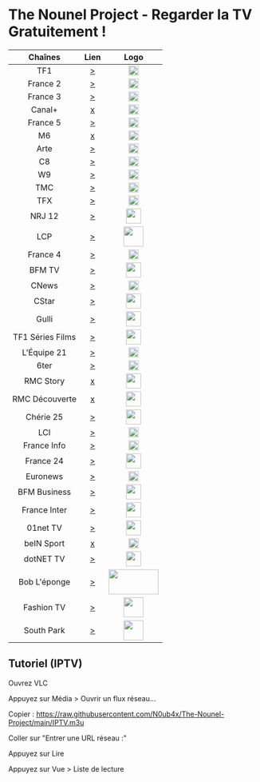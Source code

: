 # The Nounel Project - Regarder la TV Gratuitement !

| Chaînes           | Lien  | Logo  |
|:-----------------:|:-----:|:-----:|
| TF1        | [>](https://s4.tntendirect.com/tf1/live/playlist.m3u8?wmsAuthSign=c2VydmVyX3RpbWU9My8yMy8yMDIyIDY6NDY6MDYgUE0maGFzaF92YWx1ZT1KR2F5ZTlsQlhxeVZCT2pnNXg1aEpRPT0mdmFsaWRtaW51dGVzPTMw) | <img height="20" src="https://i.imgur.com/e7683oF.png"/> |
| France 2   | [>](https://rplayer.surge.sh/?url=https://simulcast.ftven.fr/ZXhwPTE2NDgwNjE4NjB+YWNsPSUyZip+aG1hYz02YzkwNjI1NzlmMTU1ZDE4MWEzM2MzYWNhYjcwNjdlYzA0YzhlNWI5ODYxYTM3NmVmODg1YmJiZmNmNmU1NmUw/simulcast/France_2/hls_fr2/France_2-avc1_2600000=10004.m3u8) | <img height="20" src="https://i.imgur.com/23MFY0U.png"/> |
| France 3   | [>](https://rplayer.surge.sh/?url=https://simulcast.ftven.fr/ZXhwPTE2NDgwNjE5NDF+YWNsPSUyZip+aG1hYz1hMDMxZmRkMzlkYjJmZjk4NzVlN2JhMjQ0ZDA5M2YzZTJjNzk0MDgzZTI0OGNkNDkwNGM5YmE0YzA5OWYxZmFj/simulcast/France_3/hls_fr3/France_3-avc1_2600000=10004.m3u8) | <img height="20" src="https://i.imgur.com/hxRmcTD.png"/> |
| Canal+     | [x]() | <img height="20" src="https://i.imgur.com/xy7gQLJ.jpg"/> |
| France 5   | [>](https://rplayer.surge.sh/?url=https://simulcast.ftven.fr/ZXhwPTE2NDgwNjIxNTR+YWNsPSUyZip+aG1hYz0yNGQ4MjZkNzQyZjE0OTRkNGFkMTRkZTc1NmE1NTgwZDE0MzExNmI3YTg5ZTk0MmUyMDJmYjg4NzE3MzlhNzZi/simulcast/France_5/hls_fr5/France_5-avc1_2600000=10004.m3u8) | <img height="20" src="https://i.imgur.com/5da6u0l.png"/> |
| M6         | [x]() | <img height="20" src="https://i.imgur.com/Ah9CAIO.png"/> |
| Arte       | [>](https://rplayer.surge.sh/?url=https://artesimulcast.akamaized.net/hls/live/2031003/artelive_fr/master_v720.m3u8) | <img height="20" src="https://i.imgur.com/zYUKoXr.png"/> |
| C8         | [>](https://www.dailymotion.com/embed/video/x5gv5rr) | <img height="20" src="https://i.imgur.com/CmnOEtM.png"/> |
| W9         | [>](https://rplayer.surge.sh/?url=https://s7.tntendirect.com/w9/live/chunks.m3u8?nimblesessionid=11031106&wmsAuthSign=c2VydmVyX3RpbWU9My8yMy8yMDIyIDE6MTY6MDQgUE0maGFzaF92YWx1ZT03bTY4UEgxTkZZbTNwUkdXV0RaY3RRPT0mdmFsaWRtaW51dGVzPTMw) | <img height="20" src="https://i.imgur.com/e26x2wq.png"/> |
| TMC        | [>](https://rplayer.surge.sh/?url=https://s4.tntendirect.com/tmc/live/playlist.m3u8?nimblesessionid=28889630&wmsAuthSign=c2VydmVyX3RpbWU9My8yMy8yMDIyIDE6Mzg6MjcgUE0maGFzaF92YWx1ZT15MklhNm1lSlVkb1N6MEF2U2o2WExnPT0mdmFsaWRtaW51dGVzPTMw) | <img height="20" src="https://i.imgur.com/bf0scMb.png"/> |
| TFX        | [>](https://rplayer.surge.sh/?url=https://s7.tntendirect.com/nt1/live/playlist.m3u8?wmsAuthSign=c2VydmVyX3RpbWU9My8yMy8yMDIyIDE6NDA6NTAgUE0maGFzaF92YWx1ZT12MCt5UE9xcmVhaTcxMlg3aXhWMHZ3PT0mdmFsaWRtaW51dGVzPTMw) | <img height="20" src="https://i.imgur.com/hAnirTf.png"/> |
| NRJ 12     | [>](https://rplayer.surge.sh/?url=https://nrj12hls-lh.akamaihd.net/i/nrj12hls_1@579113/index_720_av-p.m3u8) | <img height="30" src="https://i.imgur.com/Sz9Lh9T.png"/> |
| LCP        | [>](https://www.dailymotion.com/embed/video/xji3qy) | <img height="40" src="https://i.imgur.com/5iMBxUj.png"/> |
| France 4   | [>](https://rplayer.surge.sh/?url=https://simulcast.ftven.fr/ZXhwPTE2NDgwNjIwNDF+YWNsPSUyZip+aG1hYz1kODlhY2UxNTdiOGVjMWUzMmJlMmFjNzhiZGM2NGE1NDk1M2ZiNDA0NTRmZjk3MTBhNGFkNThhZGZkYzM4MDA1/simulcast/France_4/hls_fr4/France_4-avc1_2600000=10004.m3u8) | <img height="20" src="https://i.imgur.com/YIHoAbr.png"/> |
| BFM TV     | [>](https://www.dailymotion.com/embed/video/xgz4t1) | <img height="30" src="https://i.imgur.com/jNCPG26.png"/> |
| CNews      | [>](https://www.dailymotion.com/embed/video/x3b68jn) | <img height="20" src="https://i.imgur.com/JUqoFSu.jpeg"/> |
| CStar      | [>](https://rplayer.surge.sh/?url=https://s7.tntendirect.com/d17/live/playlist.m3u8?wmsAuthSign=c2VydmVyX3RpbWU9My8yMy8yMDIyIDE6NTE6NDEgUE0maGFzaF92YWx1ZT1sOW9Ycm1IOUFsSE1mZzJtT0ZBRFJ3PT0mdmFsaWRtaW51dGVzPTMw) | <img height="30" src="https://i.imgur.com/Ya8QhQe.png"/> |
| Gulli      | [>](https://replay.gulli.fr/jwplayer/embedstreamtv) | <img height="30" src="https://i.imgur.com/l85rt37.png"/> |
| TF1 Séries Films | [>](https://rplayer.surge.sh/?url=https://s7.tntendirect.com/hd1/live/playlist.m3u8?wmsAuthSign=c2VydmVyX3RpbWU9My8yMy8yMDIyIDE6NTM6MTIgUE0maGFzaF92YWx1ZT1xTHp4NzVHdTRqUlJSY3FUUkl5NG5nPT0mdmFsaWRtaW51dGVzPTMw) | <img height="30" src="https://i.imgur.com/JPHIUnf.png"/> |
| L'Équipe 21| [>](https://www.dailymotion.com/embed/video/x2lefik) | <img height="20" src="https://i.imgur.com/p6Zl9XT.png"/> |
| 6ter       | [>](https://www.tntendirect.com/6ter-en-direct) | <img height="20" src="https://i.imgur.com/DcvJDY4.png"/> |
| RMC Story  | [x]() | <img height="30" src="https://i.imgur.com/jXANVZp.png"/> |
| RMC Découverte | [x]() | <img height="30" src="https://i.imgur.com/wzmlEBl.png"/> |
| Chérie 25  | [>](https://rplayer.surge.sh/?url=https://s7.tntendirect.com/cherie25/live/playlist.m3u8?wmsAuthSign=c2VydmVyX3RpbWU9My8yMy8yMDIyIDI6MDA6MTAgUE0maGFzaF92YWx1ZT1EVTNUQ1BOb3BFcUEyRkpPQzVHSStnPT0mdmFsaWRtaW51dGVzPTMw) | <img height="30" src="https://i.imgur.com/dI7rnz8.png"/> |
| LCI        | [>](https://www.tf1.fr/lci/direct) | <img height="20" src="https://i.imgur.com/nP9YAom.png"/> |
| France Info| [>](https://www.youtube.com/embed/Z-Nwo-ypKtM) | <img height="20" src="https://i.imgur.com/ri84Amq.png"/> |
| France 24  | [>](https://www.youtube.com/embed/jVYG_eH5UMU) | <img height="30" src="https://i.imgur.com/FwEeS8x.png"/> |
| Euronews   | [>](https://www.youtube.com/embed/MsN0_WNXvh8) | <img height="20" src="https://i.imgur.com/yKs1Kwz.png"/> |
| BFM Business | [>](https://www.bfmtv.com/economie/en-direct/) | <img height="30" src="https://i.imgur.com/D5ZyOmn.jpg"/> |
| France Inter | [>](https://www.youtube.com/embed/5JHIgJYE-78) | <img height="30" src="https://i.imgur.com/smk90Wh.png"/> |
| 01net TV | [>](https://rplayer.surge.sh/?url=https://www.dailymotion.com/video/x7pctg0) | <img height="30" src="https://i.imgur.com/YLjp3jp.jpeg"/> |
| beIN Sport | [x]() | <img height="20" src="https://i.imgur.com/FOVn9J1.png"/> |
| dotNET TV  | [>](https://www.youtube.com/c/dotNET/live) | <img height="30" src="https://i.imgur.com/9LrXFNP.png"/> |
| Bob L'éponge | [>](https://pluto.tv/fr/live-tv/bob-leponge-fr-ptv3) | <img height="50" width="100" src="https://i.imgur.com/mk0fNO9.png"/> |
| Fashion TV | [>](https://rplayer.surge.sh/?url=https://fash1043.cloudycdn.services/slive/ftv_ftv_midnite_k1y_27049_midnite_secr_108_hls.smil/playlist.m3u8) | <img height="40" src="https://i.imgur.com/n56r7oi.jpg"/> |
| South Park | [>](https://pluto.tv/fr/live-tv/south-park-fr) | <img height="40" src="https://i.imgur.com/aiMAjfW.png"/> |

Tutoriel (IPTV)
----------------
Ouvrez VLC

Appuyez sur Média > Ouvrir un flux réseau...

Copier : https://raw.githubusercontent.com/N0ub4x/The-Nounel-Project/main/IPTV.m3u

Coller sur "Entrer une URL réseau :"

Appuyez sur Lire

Appuyez sur Vue > Liste de lecture
